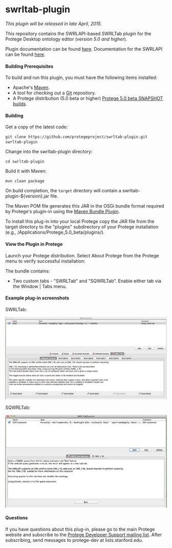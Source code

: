 # swrltab-plugin

*This plugin will be released in late April, 2015.*

This repository contains the SWRLAPI-based SWRLTab plugin for the Protege Desktop ontology 
editor (*version 5.0 and higher*). 

Plugin documentation can be found [here](https://github.com/protegeproject/swrltab-plugin/wiki).
Documentation for the SWRLAPI can be found [here](https://github.com/protegeproject/swrlapi/wiki).

#### Building Prerequisites

To build and run this plugin, you must have the following items installed:

+ Apache's [Maven](http://maven.apache.org/index.html).
+ A tool for checking out a [Git](http://git-scm.com/) repository.
+ A Protege distribution (5.0 beta or higher)  [Protege 5.0 beta SNAPSHOT builds](http://protege.stanford.edu/download/protege/5.0/snapshots/).

#### Building


Get a copy of the latest code:

    git clone https://github.com/protegeproject/swrltab-plugin.git swrltab-plugin
    
Change into the swrltab-plugin directory:

    cd swrltab-plugin

Build it with Maven:

    mvn clean package  

On build completion, the ```target``` directory will contain a swrltab-plugin-${version}.jar file.

The Maven POM file generates this JAR in the OSGi bundle format required by Protege's plugin-in
using the [Maven Bundle Plugin](http://felix.apache.org/site/apache-felix-maven-bundle-plugin-bnd.html).

To install this plug-in into your local Protege copy the JAR file from the target directory to the "plugins" subdirectory of your Protege installation (e.g.,
/Applications/Protege_5.0_beta/plugins/).
 
#### View the Plugin in Protege

Launch your Protege distribution. Select About Protege from the Protege menu to verify successful installation:

The  bundle contains:

+ Two custom tabs - "SWRLTab" and "SQWRLTab". Enable either tab via the Window | Tabs menu.
 
#### Example plug-in screenshots

SWRLTab:

![SWRLTab](/img/SWRLTab.png?raw=true "SWRLTab")

SQWRLTab:

![SQWRLTab](/img/SQWRLTab.png?raw=true "SQWRLTab")

#### Questions

If you have questions about this plug-in, please go to the main
Protege website and subscribe to the [Protege Developer Support
mailing list](http://protege.stanford.edu/support.php#mailingListSupport).
After subscribing, send messages to protege-dev at lists.stanford.edu.


